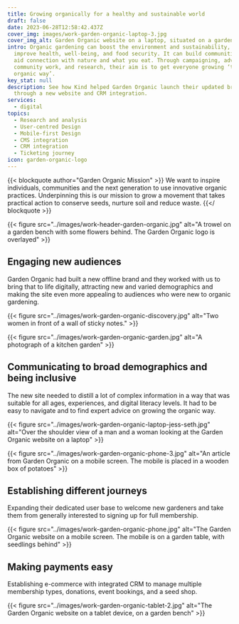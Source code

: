 ```yaml
---
title: Growing organically for a healthy and sustainable world
draft: false
date: 2023-06-28T12:58:42.437Z
cover_img: images/work-garden-organic-laptop-3.jpg
cover_img_alt: Garden Organic website on a laptop, situated on a garden table.
intro: Organic gardening can boost the environment and sustainability, and
  improve health, well-being, and food security. It can build communities and
  aid connection with nature and what you eat. Through campaigning, advice,
  community work, and research, their aim is to get everyone growing ‘the
  organic way’.
key_stat: null
description: See how Kind helped Garden Organic launch their updated brand
  through a new website and CRM integration.
services:
  - digital
topics:
  - Research and analysis
  - User-centred Design
  - Mobile-first Design
  - CMS integration
  - CRM integration
  - Ticketing journey
icon: garden-organic-logo
---
```

{{< blockquote author="Garden Organic Mission" >}}
We want to inspire individuals, communities and the next generation to use innovative organic practices. Underpinning this is our mission to grow a movement that takes practical action to conserve seeds, nurture soil and reduce waste.
{{</ blockquote >}}

{{< figure src="../images/work-header-garden-organic.jpg" alt="A trowel on a garden bench with some flowers behind. The Garden Organic logo is overlayed" >}}

## Engaging new audiences

Garden Organic had built a new offline brand and they worked with us to bring that to life digitally, attracting new and varied demographics and making the site even more appealing to audiences who were new to organic gardening.

{{< figure src="../images/work-garden-organic-discovery.jpg" alt="Two women in front of a wall of sticky notes." >}}

{{< figure src="../images/work-garden-organic-garden.jpg" alt="A photograph of a kitchen garden" >}}

## Communicating to broad demographics and being inclusive

The new site needed to distill a lot of complex information in a way that was suitable for all ages, experiences, and digital literacy levels. It had to be easy to navigate and to find expert advice on growing the organic way.


{{< figure src="../images/work-garden-organic-laptop-jess-seth.jpg" alt="Over the shoulder view of a man and a woman looking at the Garden Organic website on a laptop" >}}

{{< figure src="../images/work-garden-organic-phone-3.jpg" alt="An article from Garden Organic on a mobile screen. The mobile is placed in a wooden box of potatoes" >}}

## Establishing different journeys

Expanding their dedicated user base to welcome new gardeners and take them from generally interested to signing up for full membership.

{{< figure src="../images/work-garden-organic-phone.jpg" alt="The Garden Organic website on a mobile screen. The mobile is on a garden table, with seedlings behind" >}}

## Making payments easy

Establishing e-commerce with integrated CRM to manage multiple membership types, donations, event bookings, and a seed shop.

{{< figure src="../images/work-garden-organic-tablet-2.jpg" alt="The Garden Organic website on a tablet device, on a garden bench" >}}